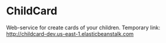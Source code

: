 # ChildCard
Web-service for create cards of your children.
Temporary link: http://childcard-dev.us-east-1.elasticbeanstalk.com
